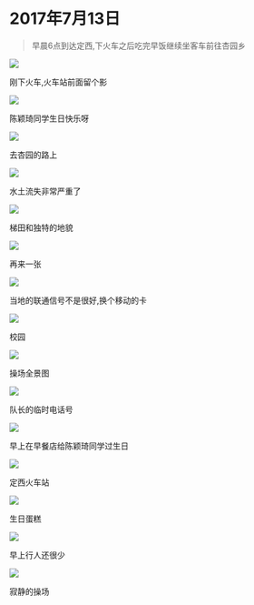<link href="../../../css/style.css" rel="stylesheet" >

# 2017年7月13日

> 早晨6点到达定西,下火车之后吃完早饭继续坐客车前往杏园乡

![](https://yumiao-static.oss-cn-beijing.aliyuncs.com/image/2017/07/13/IMG_1.JPG)

刚下火车,火车站前面留个影

![](https://yumiao-static.oss-cn-beijing.aliyuncs.com/image/2017/07/13/IMG_2.JPG)

陈颖琦同学生日快乐呀

![](https://yumiao-static.oss-cn-beijing.aliyuncs.com/image/2017/07/13/IMG_3.JPG)

去杏园的路上

![](https://yumiao-static.oss-cn-beijing.aliyuncs.com/image/2017/07/13/IMG_4.JPG)

水土流失非常严重了

![](https://yumiao-static.oss-cn-beijing.aliyuncs.com/image/2017/07/13/IMG_5.JPG)

梯田和独特的地貌

![](https://yumiao-static.oss-cn-beijing.aliyuncs.com/image/2017/07/13/IMG_6.JPG)

再来一张

![](https://yumiao-static.oss-cn-beijing.aliyuncs.com/image/2017/07/13/IMG_7.PNG)

当地的联通信号不是很好,换个移动的卡

![](https://yumiao-static.oss-cn-beijing.aliyuncs.com/image/2017/07/13/IMG_8.JPG)

校园

![](https://yumiao-static.oss-cn-beijing.aliyuncs.com/image/2017/07/13/IMG_9.JPG)

操场全景图

![](https://yumiao-static.oss-cn-beijing.aliyuncs.com/image/2017/07/13/IMG_10.PNG)

队长的临时电话号

![](https://yumiao-static.oss-cn-beijing.aliyuncs.com/image/2017/07/13/IMG_11.JPG)

早上在早餐店给陈颖琦同学过生日

![](https://yumiao-static.oss-cn-beijing.aliyuncs.com/image/2017/07/13/IMG_12.JPG)

定西火车站

![](https://yumiao-static.oss-cn-beijing.aliyuncs.com/image/2017/07/13/IMG_13.JPG)

生日蛋糕

![](https://yumiao-static.oss-cn-beijing.aliyuncs.com/image/2017/07/13/IMG_14.JPG)

早上行人还很少

![](https://yumiao-static.oss-cn-beijing.aliyuncs.com/image/2017/07/13/IMG_15.JPG)

寂静的操场

<script src="../../../js/x-oss-process.js"></script>
